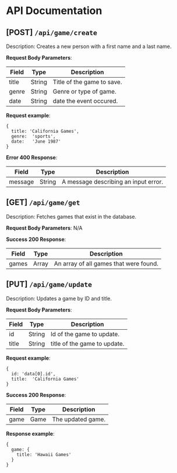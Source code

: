 # API Documentation

## [POST] `/api/game/create`
Description: Creates a new person with a first name and a last name.

__Request Body Parameters__:

|  Field  | Type | Description
|---------|------|---------------------------------|
|title|String|Title of the game to save.|
|genre |String|Genre or type of game. |
|date |String|date the event occured. |

__Request example__:
```
{
  title: 'California Games',
  genre:  'sports',
  date:   'June 1987'
}
```



__Error 400 Response__:

|  Field  | Type | Description
|---------|-------|---------------------------------------------|
message  |String | A message describing an input error.        |



## [GET] `/api/game/get`
Description: Fetches games that exist in the database.

__Request Body Parameters__: N/A

__Success 200 Response__:

|  Field  | Type | Description
|---------|-------------|---------------------------------------------|
games   |Array<Game>|An array of all games that were found.      |


## [PUT] `/api/game/update`
Description: Updates a game by ID and title.

__Request Body Parameters__:

|  Field  | Type | Description
|---------|------|-----------------------------------|
|id|String|Id of the game to update.|
|title |String|title of the game to update. |

__Request example__:
```
{
  id: 'data[0].id',
  title:  'California Games'
}
```


__Success 200 Response__:

|  Field  | Type  | Description
|---------|-------|----------------------------------------         
game   |Game |The updated game.                     |

__Response example__:
```
{ 
  game: {
    title: 'Hawaii Games'
  }
}
```

